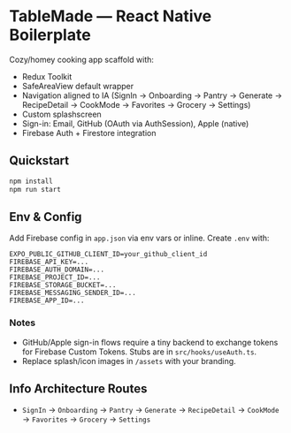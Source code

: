 # TableMade — React Native Boilerplate

Cozy/homey cooking app scaffold with:
- Redux Toolkit
- SafeAreaView default wrapper
- Navigation aligned to IA (SignIn → Onboarding → Pantry → Generate → RecipeDetail → CookMode → Favorites → Grocery → Settings)
- Custom splashscreen
- Sign-in: Email, GitHub (OAuth via AuthSession), Apple (native)
- Firebase Auth + Firestore integration

## Quickstart
```bash
npm install
npm run start
```

## Env & Config
Add Firebase config in `app.json` via env vars or inline. Create `.env` with:
```
EXPO_PUBLIC_GITHUB_CLIENT_ID=your_github_client_id
FIREBASE_API_KEY=...
FIREBASE_AUTH_DOMAIN=...
FIREBASE_PROJECT_ID=...
FIREBASE_STORAGE_BUCKET=...
FIREBASE_MESSAGING_SENDER_ID=...
FIREBASE_APP_ID=...
```

### Notes
- GitHub/Apple sign-in flows require a tiny backend to exchange tokens for Firebase Custom Tokens. Stubs are in `src/hooks/useAuth.ts`.
- Replace splash/icon images in `/assets` with your branding.

## Info Architecture Routes
- `SignIn` → `Onboarding` → `Pantry` → `Generate` → `RecipeDetail` → `CookMode` → `Favorites` → `Grocery` → `Settings`
